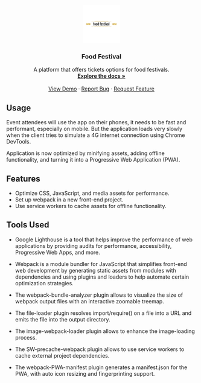 <!-- PROJECT LOGO  -->
<br />
<p align="center">
  <a href="https://github.com/schaudhary1/food-festival">
    <img src="./assets/img/logo.png" alt="Logo" width="100" height="">
  </a>

  <h3 align="center">Food Festival</h3>

  <p align="center">
    A platform that offers tickets options for food festivals.
    <br />
    <a href="https://github.com/schaudhary1/food-festival"><strong>Explore the docs »</strong></a>
    <br />
    <br />
    <a href="https://chaudharys1.github.io/food-festival/">View Demo</a>
    ·
    <a href="https://github.com/schaudhary1/food-festival/issues">Report Bug</a>
    ·
    <a href="https://github.com/schaudhary1/food-festival/issues">Request Feature</a>
  </p>
</p>

## Usage
Event attendees will use the app on their phones, it needs to be fast and performant, especially on mobile. But the application loads very slowly when the client tries to simulate a 4G internet connection using Chrome DevTools. 

Application is now optimized by minifying assets, adding offline functionality, and turning it into a Progressive Web Application (PWA).

## Features
- Optimize CSS, JavaScript, and media assets for performance.
- Set up webpack in a new front-end project.
- Use service workers to cache assets for offline functionality.

## Tools Used
* Google Lighthouse is a tool that helps improve the performance of web applications by providing audits for performance, accessibility, Progressive Web Apps, and more.

* Webpack is a module bundler for JavaScript that simplifies front-end web development by generating static assets from modules with dependencies and using plugins and loaders to help automate certain optimization strategies. 

* The webpack-bundle-analyzer plugin allows to visualize the size of webpack output files with an interactive zoomable treemap.

* The file-loader plugin resolves import/require() on a file into a URL and emits the file into the output directory.

* The image-webpack-loader plugin allows to enhance the image-loading process.

* The SW-precache-webpack plugin allows to use service workers to cache external project dependencies. 

* The webpack-PWA-manifest plugin generates a manifest.json for the PWA, with auto icon resizing and fingerprinting support.